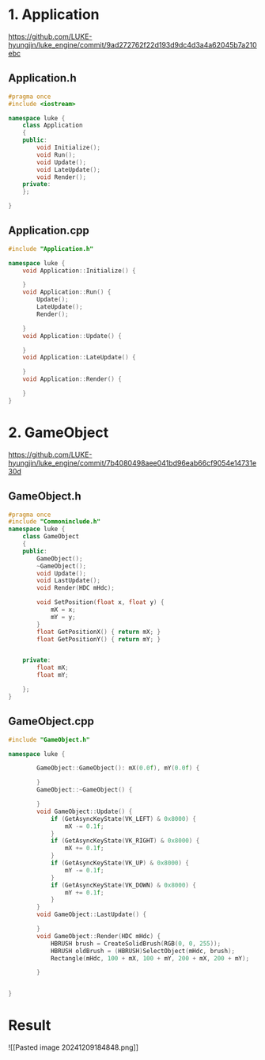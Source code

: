 # 1. Application
https://github.com/LUKE-hyungjin/luke_engine/commit/9ad272762f22d193d9dc4d3a4a62045b7a210ebc
## Application.h
``` C++
#pragma once
#include <iostream>

namespace luke {
	class Application
	{
	public:
		void Initialize();
		void Run();
		void Update();
		void LateUpdate();
		void Render();
	private:
	};

}
```

## Application.cpp
``` C++
#include "Application.h"

namespace luke {
	void Application::Initialize() {

	}
	void Application::Run() {
		Update();
		LateUpdate();
		Render();

	}
	void Application::Update() {

	}
	void Application::LateUpdate() {

	}
	void Application::Render() {

	}
}
```
# 2. GameObject
https://github.com/LUKE-hyungjin/luke_engine/commit/7b4080498aee041bd96eab66cf9054e14731e30d
## GameObject.h
``` C++
#pragma once
#include "Commoninclude.h"
namespace luke {
	class GameObject
	{
	public:
		GameObject();
		~GameObject();
		void Update();
		void LastUpdate();
		void Render(HDC mHdc);

		void SetPosition(float x, float y) {
			mX = x;
			mY = y;
		}
		float GetPositionX() { return mX; }
		float GetPositionY() { return mY; }


	private:
		float mX;
		float mY;

	};
}


```
## GameObject.cpp
```C++
#include "GameObject.h"

namespace luke {

		GameObject::GameObject(): mX(0.0f), mY(0.0f) {

		}
		GameObject::~GameObject() {

		}
		void GameObject::Update() {
			if (GetAsyncKeyState(VK_LEFT) & 0x8000) {
				mX -= 0.1f;
			}
			if (GetAsyncKeyState(VK_RIGHT) & 0x8000) {
				mX += 0.1f;
			}
			if (GetAsyncKeyState(VK_UP) & 0x8000) {
				mY -= 0.1f;
			}
			if (GetAsyncKeyState(VK_DOWN) & 0x8000) {
				mY += 0.1f;
			}
		}
		void GameObject::LastUpdate() {

		}
		void GameObject::Render(HDC mHdc) {
			HBRUSH brush = CreateSolidBrush(RGB(0, 0, 255));
			HBRUSH oldBrush = (HBRUSH)SelectObject(mHdc, brush);
			Rectangle(mHdc, 100 + mX, 100 + mY, 200 + mX, 200 + mY);

		}


}


```

# Result
![[Pasted image 20241209184848.png]]